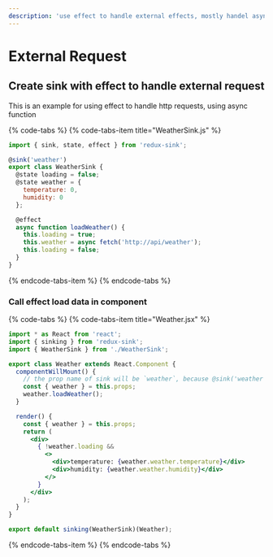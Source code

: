 ```yaml
---
description: 'use effect to handle external effects, mostly handel async calls.'
---
```


# External Request

## Create sink with effect to handle external request

This is an example for using effect to handle http requests, using async function

{% code-tabs %}
{% code-tabs-item title="WeatherSink.js" %}
```javascript
import { sink, state, effect } from 'redux-sink';

@sink('weather')
export class WeatherSink {
  @state loading = false;
  @state weather = { 
    temperature: 0,
    humidity: 0
  };

  @effect
  async function loadWeather() {
    this.loading = true;
    this.weather = async fetch('http://api/weather');
    this.loading = false; 
  }
}
```
{% endcode-tabs-item %}
{% endcode-tabs %}

### Call effect load data in component

{% code-tabs %}
{% code-tabs-item title="Weather.jsx" %}
```jsx
import * as React from 'react';
import { sinking } from 'redux-sink';
import { WeatherSink } from './WeatherSink';

export class Weather extends React.Component {
  componentWillMount() {
    // the prop name of sink will be `weather`, because @sink('weather')
    const { weather } = this.props;
    weather.loadWeather();
  }

  render() {
    const { weather } = this.props;
    return (
      <div>
        { !weather.loading &&
          <>
            <div>temperature: {weather.weather.temperature}</div>
            <div>humidity: {weather.weather.humidity}</div>
          </>
        }
      </div>
    );
  }
}

export default sinking(WeatherSink)(Weather);
```
{% endcode-tabs-item %}
{% endcode-tabs %}

